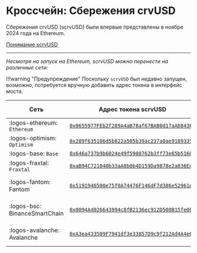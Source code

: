 <h1>Кроссчейн: Сбережения crvUSD</h1>

Сбережения crvUSD (scrvUSD) были впервые представлены в ноябре 2024 года на Ethereum.

[Понимание scrvUSD](../crvusd/scrvusd.md)

---

*Несмотря на запуск на Ethereum, scrvUSD можно перенести на различные сети:*

!!!warning "Предупреждение"
    Поскольку `scrvUSD` был недавно запущен, возможно, потребуется вручную добавить адрес токена в интерфейс моста.

| Сеть                         | Адрес токена scrvUSD | Официальный мост |
| ----------------------------- | :------------------: | :-------------: |
| :logos-ethereum: `Ethereum` | [`0x0655977FEb2f289A4aB78af67BAB0d17aAb84367`](https://etherscan.io/address/0x0655977FEb2f289A4aB78af67BAB0d17aAb84367) | - |
| :logos-optimism: `Optimism` | [`0x289f635106d5b822a505b39ac237a0ae9189335b`](https://optimistic.etherscan.io/address/0x289f635106d5b822a505b39ac237a0ae9189335b) | [Superbridge](https://superbridge.app/base) |
| :logos-base: `Base` | [`0x646a737b9b6024e49f5908762b3ff73e65b5160c`](https://basescan.org/address/0x646a737b9b6024e49f5908762b3ff73e65b5160c) | [Superbridge](https://superbridge.app/base) |
| :logos-fraxtal: `Fraxtal` | [`0xaB94C721040b33aA8b0b4D159Da9878e2a836Ed0`](https://fraxscan.com/address/0xaB94C721040b33aA8b0b4D159Da9878e2a836Ed0) | [Superbridge](https://superbridge.app/base) |
| :logos-fantom: Fantom | [`0x5191946500e75f0A74476F146dF7d386e52961d9`](https://ftmscout.com/address/0x5191946500e75f0A74476F146dF7d386e52961d9) | [Guide here :octicons-link-external-16:](./bridging-curve-eco-tokens.md) |
| :logos-bsc: BinanceSmartChain | [`0x0094Ad026643994c8fB2136ec912D508B15fe0E5`](https://bscscan.com/address/0x0094Ad026643994c8fB2136ec912D508B15fe0E5) | [Guide here :octicons-link-external-16:](./bridging-curve-eco-tokens.md) |
| :logos-avalanche: Avalanche | [`0xA3ea433509F7941df3e33857D9c9f212Ad4A4e64`](https://snowscan.xyz/address/0xA3ea433509F7941df3e33857D9c9f212Ad4A4e64) | [Guide here :octicons-link-external-16:](./bridging-curve-eco-tokens.md) |
